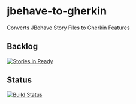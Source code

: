 jbehave-to-gherkin
==================

Converts JBehave Story Files to Gherkin Features

Backlog
-------

[![Stories in Ready](https://badge.waffle.io/adaptive-logic/jbehave-to-gherkin.png?label=ready)](https://waffle.io/adaptive-logic/jbehave-to-gherkin)

Status
------

[![Build Status](https://travis-ci.org/adaptive-logic/jbehave-to-gherkin.png?branch=master)](https://travis-ci.org/adaptive-logic/jbehave-to-gherkin)
